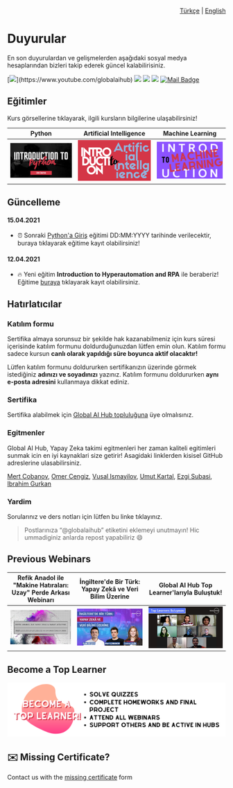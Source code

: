 <div align="right">
  <p><a href="https://github.com/woosal1337/announcements/blob/main/READMETR.md">Türkçe</a> | <a href="https://github.com/woosal1337/announcements/blob/main/README.md">English</a></p>
</div>

# Duyurular
En son duyurulardan ve gelişmelerden aşağıdaki sosyal medya hesaplarından bizleri takip ederek güncel kalabilirisiniz.

[![](https://img.shields.io/badge/youtube-%23FF0000.svg?&style=for-the-badge&logo=youtube&logoColor=white")](https://www.youtube.com/globalaihub)
[![](https://img.shields.io/badge/twitter-%231DA1F2.svg?&style=for-the-badge&logo=twitter&logoColor=white)](https://www.twitter.com/globalaihub)
[![](https://img.shields.io/badge/linkedin-%230077B5.svg?&style=for-the-badge&logo=linkedin&logoColor=white)](https://www.linkedin.com/company/globalaihub)
[![](https://img.shields.io/badge/instagram-%23E4405F.svg?&style=for-the-badge&logo=instagram&logoColor=white)](https://instagram.com/globalaihub)
[![Mail Badge](https://img.shields.io/badge/hello@globalaihub.com-c14438?style=for-the-badge&logo=Gmail&logoColor=white&link=mailto:hello@globalaihub.com)](mailto:hello@globalaihub.com)

## Eğitimler
Kurs görsellerine tıklayarak, ilgili kursların bilgilerine ulaşabilirsiniz!

| Python | Artificial Intelligence | Machine Learning |
| --- | --- | --- |
| [![asd](assets/intropython.png)](https://gaih.github.io/announcements/introduction-to-python) | [![asd](assets/introai.png)](https://gaih.github.io/announcements/introduction-to-ai) | [![asd](assets/introml.png)](https://gaih.github.io/announcements/introduction-to-ml) |


## Güncelleme
#### 15.04.2021
- ⏰ Sonraki [Python'a Giriş](https://github.com/gaih/announcements/blob/main/introduction-to-python.md) eğitimi DD:MM:YYYY tarihinde verilecektir, buraya tıklayarak eğitime kayıt olabilirsiniz! 

#### 12.04.2021
- 🔥 Yeni eğitim **Introduction to Hyperautomation and RPA** ile beraberiz! Eğitime [buraya](globalaihub.com/education) tıklayarak kayıt olabilirsiniz.

## Hatırlatıcılar
### Katılım formu
Sertifika almaya sorunsuz bir şekilde hak kazanabilmeniz için kurs süresi içerisinde katılım formunu doldurduğunuzdan lütfen emin olun. Katılım formu sadece kursun **canlı olarak yapıldığı süre boyunca aktif olacaktır!**

Lütfen katılım formunu doldururken sertifikanızın üzerinde görmek istediğiniz **adınızı ve soyadınızı** yazınız. Katılım formunu doldururken **aynı e-posta adresini** kullanmaya dikkat ediniz.

### Sertifika 
Sertifika alabilmek için [Global AI Hub topluluğuna](https://globalaihub.com/community/) üye olmalısınız.

### Egitmenler
Global AI Hub, Yapay Zeka takimi egitmenleri her zaman kaliteli egitimleri sunmak icin en iyi kaynaklari size getirir! Asagidaki linklerden kisisel GitHub adreslerine ulasabilirsiniz.

[Mert Cobanov](https://github.com/cobanov), [Omer Cengiz](https://github.com/omercengiz), [Vusal Ismayilov](https://github.com/cobanov), [Umut Kartal](https://github.com/cobanov), [Ezgi Subasi](https://github.com/cobanov), [Ibrahim Gurkan](https://github.com/cobanov)

### Yardim
Sorularınız ve ders notları için lütfen bu linke tıklayınız.

> Postlarınıza “@globalaihub” etiketini eklemeyi unutmayın! Hic ummadiginiz anlarda repost yapabiliriz 😄

## Previous Webinars

| Refik Anadol ile "Makine Hatıraları: Uzay" Perde Arkası Webinarı | İngiltere'de Bir Türk: Yapay Zekâ ve Veri Bilim Üzerine | Global AI Hub Top Learner'larıyla Buluştuk! |
| --- | --- | --- |
| [![IMAGE ALT TEXT HERE](assets/refikanadol.jpeg)](https://www.youtube.com/watch?v=xMj1MKJplHc) | [![IMAGE ALT TEXT HERE](assets/tuanacelik.jpeg)](https://www.youtube.com/watch?v=jj7J48jdq2Q) | [![IMAGE ALT TEXT HERE](assets/top-learner-bulusma.jpeg)](https://www.youtube.com/watch?v=eo7az9zA61U) |


## Become a Top Learner  
[![](assets/become-top-learner.png)](https://globalaihub.com/top-learner)


## ✉️ Missing Certificate?
Contact us with the [missing certificate](google.com) form
